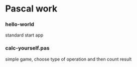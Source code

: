 # Pascal work

### hello-world

standard start app

### calc-yourself.pas

simple game, choose type of operation and then count result